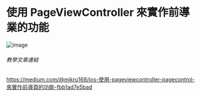 # 使用 PageViewController 來實作前導業的功能

![image](https://i.imgur.com/5op7ZT2.gifv)

###### 教學文章連結
https://medium.com/@mikru168/ios-使用-pageviewcontroller-pagecontrol-來實作前導頁的功能-fbb1ad7e5bad
